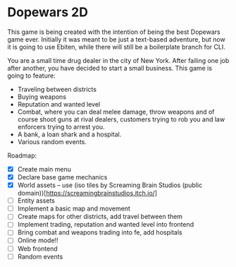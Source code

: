 # Dopewars 2D

This game is being created with the intention of being the best Dopewars game ever. Initially it was meant to be just a text-based adventure,
but now it is going to use Ebiten, while there will still be a boilerplate branch for CLI.

You are a small time drug dealer in the city of New York. After failing one job after another, you have decided to start a small business.
This game is going to feature:
- Traveling between districts
- Buying weapons
- Reputation and wanted level
- Combat, where you can deal melee damage, throw weapons and of course shoot guns at rival dealers, customers trying to rob you and law enforcers trying to arrest you.
- A bank, a loan shark and a hospital.
- Various random events.

Roadmap:
- [x] Create main menu
- [x] Declare base game mechanics
- [x] World assets – use (iso tiles by Screaming Brain Studios (public domain))[https://screamingbrainstudios.itch.io/]
- [ ] Entity assets
- [ ] Implement a basic map and movement
- [ ] Create maps for other districts, add travel between them
- [ ] Implement trading, reputation and wanted level into frontend
- [ ] Bring combat and weapons trading into fe, add hospitals
- [ ] Online mode!!
- [ ] Web frontend
- [ ] Random events
